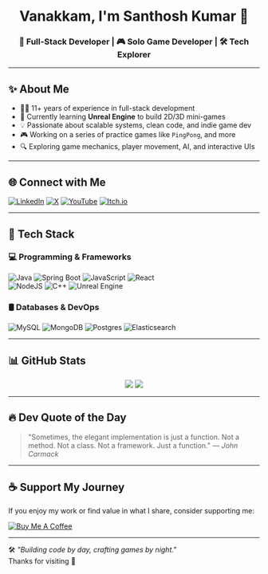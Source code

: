<h1 align="center">Vanakkam, I'm Santhosh Kumar 👋</h1>
<h3 align="center">🚀 Full-Stack Developer | 🎮 Solo Game Developer | 🛠️ Tech Explorer</h3>

---

## ✨ About Me

- 🧑‍💻 11+ years of experience in full-stack development  
- 🌱 Currently learning **Unreal Engine** to build 2D/3D mini-games  
- 💡 Passionate about scalable systems, clean code, and indie game dev  
- 🎮 Working on a series of practice games like `PingPong`, and more  
- 🔍 Exploring game mechanics, player movement, AI, and interactive UIs

---

## 🌐 Connect with Me
[![LinkedIn](https://custom-icon-badges.demolab.com/badge/LinkedIn-0A66C2?logo=linkedin-white&logoColor=fff)](https://www.linkedin.com/in/santhoshle/) 
[![X](https://img.shields.io/badge/X-%23000000.svg?logo=X&logoColor=white)](https://twitter.com/santhoshle) 
[![YouTube](https://img.shields.io/badge/YouTube-%23FF0000.svg?style=flat&logo=YouTube&logoColor=white)](https://youtube.com/@solaraslight)
[![Itch.io](https://img.shields.io/badge/itch.io-FA5C5C?style=flat&logo=itchdotio&logoColor=white)](https://solaraslight.itch.io/)

---

## 🧰 Tech Stack

### 💻 Programming & Frameworks  
![Java](https://img.shields.io/badge/java-007396?style=for-the-badge&logo=openjdk&logoColor=white) 
![Spring Boot](https://img.shields.io/badge/Spring-6DB33F?style=for-the-badge&logo=spring&logoColor=white) 
![JavaScript](https://img.shields.io/badge/javascript-F7DF1E?style=for-the-badge&logo=javascript&logoColor=black)
![React](https://img.shields.io/badge/react-%2320232a.svg?style=for-the-badge&logo=react&logoColor=%2361DAFB)  
![NodeJS](https://img.shields.io/badge/nodejs-339933?style=for-the-badge&logo=nodedotjs&logoColor=white)
![C++](https://img.shields.io/badge/C++-00599C?style=for-the-badge&logo=cplusplus&logoColor=white)
![Unreal Engine](https://img.shields.io/badge/Unreal%20Engine-%23313131.svg?style=for-the-badge&logo=unrealengine&logoColor=white)

### 🛢️ Databases & DevOps  
![MySQL](https://img.shields.io/badge/mysql-005C84?style=for-the-badge&logo=mysql&logoColor=white)
![MongoDB](https://img.shields.io/badge/MongoDB-4EA94B?style=for-the-badge&logo=mongodb&logoColor=white)
![Postgres](https://img.shields.io/badge/PostgreSQL-316192?style=for-the-badge&logo=postgresql&logoColor=white)
![Elasticsearch](https://img.shields.io/badge/Elasticsearch-005571?style=for-the-badge&logo=elasticsearch&logoColor=white)

---

## 📊 GitHub Stats
<p align="center">
  <img src="https://github-readme-stats.vercel.app/api?username=santhoshle&show_icons=true&theme=tokyonight&count_private=true" />
  <img src="https://github-readme-stats.vercel.app/api/top-langs/?username=santhoshle&layout=compact&theme=tokyonight" />
</p>

---

## 🔥 Dev Quote of the Day
> "Sometimes, the elegant implementation is just a function. Not a method. Not a class. Not a framework. Just a function." — *John Carmack*

---

## ☕ Support My Journey
If you enjoy my work or find value in what I share, consider supporting me:

[![Buy Me A Coffee](https://img.shields.io/badge/-Buy%20Me%20a%20Coffee-%23FF813F?style=for-the-badge&logo=buy-me-a-coffee&logoColor=white)](https://www.buymeacoffee.com/santhoshle)

---

🛠️ *"Building code by day, crafting games by night."*  
Thanks for visiting 🙏
